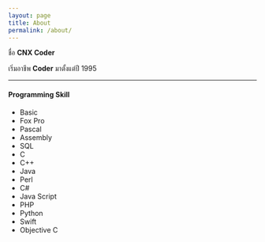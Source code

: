 ```yaml
---
layout: page
title: About
permalink: /about/
---
```


ชื่อ **CNX Coder**

เริ่มอาชีพ **Coder** มาตั้งแต่ปี 1995

***

#### Programming Skill

* Basic 
* Fox Pro
* Pascal
* Assembly
* SQL
* C
* C++
* Java
* Perl
* C#
* Java Script
* PHP
* Python
* Swift
* Objective C

